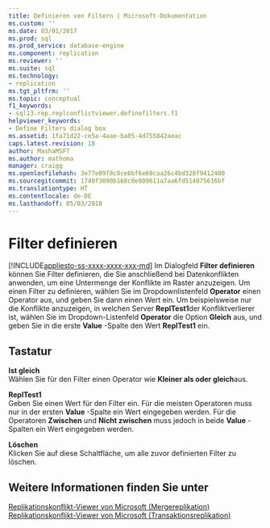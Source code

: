 ```yaml
---
title: Definieren von Filtern | Microsoft-Dokumentation
ms.custom: ''
ms.date: 03/01/2017
ms.prod: sql
ms.prod_service: database-engine
ms.component: replication
ms.reviewer: ''
ms.suite: sql
ms.technology:
- replication
ms.tgt_pltfrm: ''
ms.topic: conceptual
f1_keywords:
- sql13.rep.replconflictviewer.definefilters.f1
helpviewer_keywords:
- Define Filters dialog box
ms.assetid: 1fa71d22-ce5a-4aae-ba05-4d755842aeac
caps.latest.revision: 18
author: MashaMSFT
ms.author: mathoma
manager: craigg
ms.openlocfilehash: 3e77e09f8c8ce6bf6e60caa26c4bd328f9412400
ms.sourcegitcommit: 1740f3090b168c0e809611a7aa6fd514075616bf
ms.translationtype: HT
ms.contentlocale: de-DE
ms.lasthandoff: 05/03/2018
---
```

# <a name="define-filters"></a>Filter definieren
[!INCLUDE[appliesto-ss-xxxx-xxxx-xxx-md](../../includes/appliesto-ss-xxxx-xxxx-xxx-md.md)]
  Im Dialogfeld **Filter definieren** können Sie Filter definieren, die Sie anschließend bei Datenkonflikten anwenden, um eine Untermenge der Konflikte im Raster anzuzeigen. Um einen Filter zu definieren, wählen Sie im Dropdownlistenfeld **Operator** einen Operator aus, und geben Sie dann einen Wert ein. Um beispielsweise nur die Konflikte anzuzeigen, in welchen Server **ReplTest1**der Konfliktverlierer ist, wählen Sie im Dropdown-Listenfeld **Operator** die Option **Gleich** aus, und geben Sie in die erste **Value** -Spalte den Wert **ReplTest1** ein.  
  
## <a name="options"></a>Tastatur  
 **Ist gleich**  
 Wählen Sie für den Filter einen Operator wie **Kleiner als oder gleich**aus.  
  
 **ReplTest1**  
 Geben Sie einen Wert für den Filter ein. Für die meisten Operatoren muss nur in der ersten **Value** -Spalte ein Wert eingegeben werden. Für die Operatoren **Zwischen** und **Nicht zwischen** muss jedoch in beide **Value** -Spalten ein Wert eingegeben werden.  
  
 **Löschen**  
 Klicken Sie auf diese Schaltfläche, um alle zuvor definierten Filter zu löschen.  
  
## <a name="see-also"></a>Weitere Informationen finden Sie unter  
 [Replikationskonflikt-Viewer von Microsoft &#40;Mergereplikation&#41;](../../relational-databases/replication/microsoft-replication-conflict-viewer-merge-replication.md)   
 [Replikationskonflikt-Viewer von Microsoft &#40;Transaktionsreplikation&#41;](../../relational-databases/replication/microsoft-replication-conflict-viewer-transactional-replication.md)  
  
  
